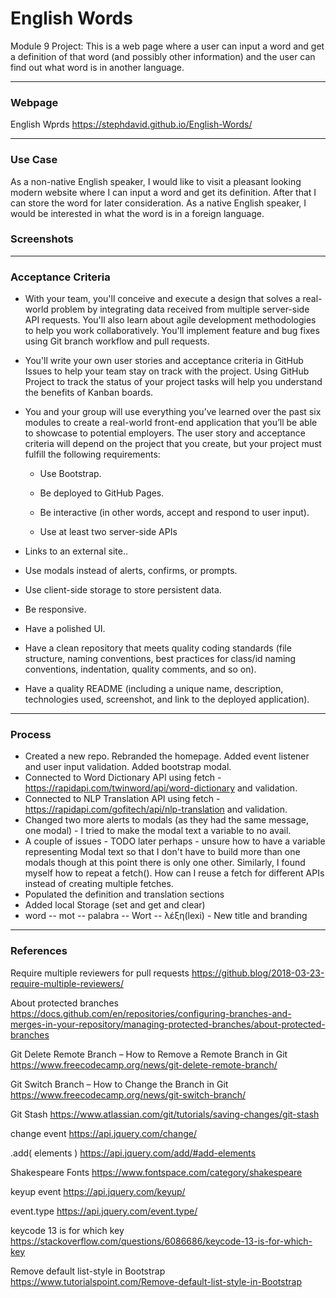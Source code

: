 
# English Words

Module 9 Project: This is a web page where a user can input a word and get a definition of that word (and possibly other information) and the user can find out what word is in another language.

---

### Webpage

English Wprds
https://stephdavid.github.io/English-Words/

---

### Use Case

As a non-native English speaker, I would like to visit a pleasant looking modern website where I can input a word and get its definition. After that I can store the word for later consideration. As a native English speaker, I would be interested in what the word is in a foreign language.

### Screenshots

---


### Acceptance Criteria

* With your team, you'll conceive and execute a design that solves a real-world problem by integrating data received from multiple server-side API requests. You'll also learn about agile development methodologies to help you work collaboratively. You'll implement feature and bug fixes using Git branch workflow and pull requests.

* You'll write your own user stories and acceptance criteria in GitHub Issues to help your team stay on track with the project. Using GitHub Project to track the status of your project tasks will help you understand the benefits of Kanban boards.

* You and your group will use everything you’ve learned over the past six modules to create a real-world front-end application that you’ll be able to showcase to potential employers. The user story and acceptance criteria will depend on the project that you create, but your project must fulfill the following requirements:

   * Use Bootstrap.

    * Be deployed to GitHub Pages.

    * Be interactive (in other words, accept and respond to user input).

    * Use at least two server-side APIs 

* Links to an external site..

* Use modals instead of alerts, confirms, or prompts.

* Use client-side storage to store persistent data.

* Be responsive.

* Have a polished UI.

* Have a clean repository that meets quality coding standards (file structure, naming conventions, best practices for class/id naming conventions, indentation, quality comments, and so on).

* Have a quality README (including a unique name, description, technologies used, screenshot, and link to the deployed application).
 
---

### Process

* Created a new repo. Rebranded the homepage. Added event listener and user input validation. Added bootstrap modal. 
* Connected to Word Dictionary API using fetch - https://rapidapi.com/twinword/api/word-dictionary and validation.
* Connected to NLP Translation API using fetch - https://rapidapi.com/gofitech/api/nlp-translation and validation.
* Changed two more alerts to modals (as they had the same message, one modal) - I tried to make the modal text a variable to no avail.
* A couple of issues - TODO later perhaps - unsure how to have a variable representing Modal text so that I don't have to build more than one modals though at this point there is only one other. Similarly, I found myself how to repeat a fetch(). How can I reuse a fetch for different APIs instead of creating multiple fetches.
* Populated the definition and translation sections
* Added local Storage (set and get and clear)
* word -- mot -- palabra -- Wort -- λέξη(lexi) - New title and branding

---

### References

Require multiple reviewers for pull requests
https://github.blog/2018-03-23-require-multiple-reviewers/

About protected branches
https://docs.github.com/en/repositories/configuring-branches-and-merges-in-your-repository/managing-protected-branches/about-protected-branches

Git Delete Remote Branch – How to Remove a Remote Branch in Git
https://www.freecodecamp.org/news/git-delete-remote-branch/ 

Git Switch Branch – How to Change the Branch in Git
https://www.freecodecamp.org/news/git-switch-branch/

Git Stash
https://www.atlassian.com/git/tutorials/saving-changes/git-stash

change event
https://api.jquery.com/change/

.add( elements )
https://api.jquery.com/add/#add-elements

Shakespeare Fonts
https://www.fontspace.com/category/shakespeare

keyup event
https://api.jquery.com/keyup/

event.type
https://api.jquery.com/event.type/

keycode 13 is for which key
https://stackoverflow.com/questions/6086686/keycode-13-is-for-which-key

Remove default list-style in Bootstrap
https://www.tutorialspoint.com/Remove-default-list-style-in-Bootstrap